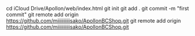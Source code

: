 cd ⁨iCloud Drive⁩/Apollon⁩/⁨web⁩/index.html
git init
git add .
git commit -m "first commit"
git remote add origin https://github.com/miiiiiiiiiisako/ApollonBCShop.git
git remote add origin https://github.com/miiiiiiiiiisako/ApollonBCShop.git
